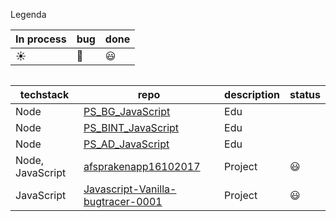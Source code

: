 Legenda

|   In process | bug  | done |
|--|--|--
| :sunny: | :bug:  | :smiley: |



```

```
| techstack  | repo  | description| status  
|--|--|--| --| 
| Node | [PS_BG_JavaScript](https://github.com/rickadams2/PS_AD_JavaScript)  | Edu| |
| Node | [PS_BINT_JavaScript](https://github.com/rickadams2/PS_INT_JavaScript)  | Edu| |
| Node | [PS_AD_JavaScript](https://github.com/rickadams2/PS_AD_Node.js)  | Edu| |
| Node, JavaScript  | [afsprakenapp16102017](https://github.com/rickadams2/Javascript-Vanilla-bugtracer-0001)  | Project| :smiley: |
|  JavaScript  | [Javascript-Vanilla-bugtracer-0001](https://github.com/rickadams2/Javascript-Vanilla-bugtracer-0001)  | Project| :smiley: |






